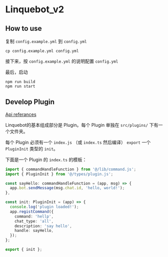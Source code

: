 # Linquebot_v2

## How to use

复制 `config.example.yml` 到 `config.yml`

```
cp config.example.yml config.yml
```

接下来，按 `config.example.yml` 的说明配置 `config.yml`

最后，启动

```
npm run build
npm run start
```

## Develop Plugin

[Api referances](https://lhcfl.github.io/Linquebot_v2/)

Linquebot的基本组成部分是 Plugin。每个 Plugin 单独在 `src/plugins/` 下有一个文件夹。

每个 Plugin 必须有一个 `index.js` （或 `index.ts` 然后编译） `export` 一个 `PluginInit` 类型的 `init`。

下面是一个 Plugin 的 `index.ts` 的模板：

```typescript
import { commandHandleFunction } from '@/lib/command.js';
import { PluginInit } from '@/types/plugin.js';

const sayHello: commandHandleFunction = (app, msg) => {
  app.bot.sendMessage(msg.chat.id, 'hello, world!');
},

const init: PluginInit = (app) => {
  console.log('plugin loaded!');
  app.registCommand({
    command: 'hellp',
    chat_type: 'all',
    description: 'say hello',
    handle: sayHello,
  });
};

export { init };
```
